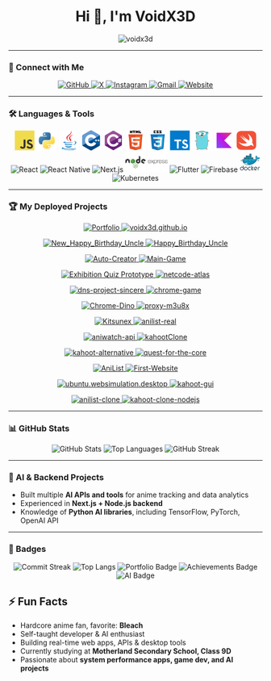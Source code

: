 <h1 align="center">Hi 👋, I'm VoidX3D</h1>

<p align="center">
  <img src="https://komarev.com/ghpvc/?username=voidx3d&label=Profile%20views&color=0e75b6&style=flat" alt="voidx3d" />
</p>

---

### 🔗 Connect with Me
<p align="center">
  <a href="https://github.com/VoidX3D" target="_blank"> 
    <img src="https://img.shields.io/badge/GitHub-100000?style=for-the-badge&logo=github&logoColor=white" alt="GitHub"/>
  </a>
  <a href="https://x.com/VortexVoidX3D?s=09" target="_blank">
    <img src="https://img.shields.io/badge/X-Twitter-1DA1F2?style=for-the-badge&logo=twitter&logoColor=white" alt="X"/>
  </a>
  <a href="https://www.instagram.com/sincerebhattarai/" target="_blank">
    <img src="https://img.shields.io/badge/Instagram-E4405F?style=for-the-badge&logo=instagram&logoColor=white" alt="Instagram"/>
  </a>
  <a href="mailto:playzspreston2@gmail.com" target="_blank">
    <img src="https://img.shields.io/badge/Gmail-D14836?style=for-the-badge&logo=gmail&logoColor=white" alt="Gmail"/>
  </a>
  <a href="https://voidx3d.netlify.app" target="_blank">
    <img src="https://img.shields.io/badge/Website-0A66C2?style=for-the-badge&logo=netlify&logoColor=white" alt="Website"/>
  </a>
</p>

---

### 🛠 Languages & Tools
<p align="center">
  <!-- Programming Languages -->
  <img src="https://raw.githubusercontent.com/devicons/devicon/master/icons/javascript/javascript-original.svg" alt="JS" width="40" height="40"/>
  <img src="https://raw.githubusercontent.com/devicons/devicon/master/icons/python/python-original.svg" alt="Python" width="40" height="40"/>
  <img src="https://raw.githubusercontent.com/devicons/devicon/master/icons/java/java-original.svg" alt="Java" width="40" height="40"/>
  <img src="https://raw.githubusercontent.com/devicons/devicon/master/icons/cplusplus/cplusplus-original.svg" alt="C++" width="40" height="40"/>
  <img src="https://raw.githubusercontent.com/devicons/devicon/master/icons/csharp/csharp-original.svg" alt="C#" width="40" height="40"/>
  <img src="https://raw.githubusercontent.com/devicons/devicon/master/icons/html5/html5-original-wordmark.svg" alt="HTML5" width="40" height="40"/>
  <img src="https://raw.githubusercontent.com/devicons/devicon/master/icons/css3/css3-original-wordmark.svg" alt="CSS3" width="40" height="40"/>
  <img src="https://raw.githubusercontent.com/devicons/devicon/master/icons/typescript/typescript-original.svg" alt="TS" width="40" height="40"/>
  <img src="https://raw.githubusercontent.com/devicons/devicon/master/icons/go/go-original.svg" alt="Go" width="40" height="40"/>
  <img src="https://raw.githubusercontent.com/devicons/devicon/master/icons/kotlin/kotlin-original.svg" alt="Kotlin" width="40" height="40"/>
  <img src="https://raw.githubusercontent.com/devicons/devicon/master/icons/swift/swift-original.svg" alt="Swift" width="40" height="40"/>
  <!-- Frameworks & Tools -->
  <img src="https://cdn.worldvectorlogo.com/logos/react-2.svg" alt="React" width="40" height="40"/>
  <img src="https://cdn.worldvectorlogo.com/logos/react-native-1.svg" alt="React Native" width="40" height="40"/>
  <img src="https://cdn.worldvectorlogo.com/logos/nextjs-2.svg" alt="Next.js" width="40" height="40"/>
  <img src="https://raw.githubusercontent.com/devicons/devicon/master/icons/nodejs/nodejs-original-wordmark.svg" alt="NodeJS" width="40" height="40"/>
  <img src="https://raw.githubusercontent.com/devicons/devicon/master/icons/express/express-original-wordmark.svg" alt="Express" width="40" height="40"/>
  <img src="https://www.vectorlogo.zone/logos/flutterio/flutterio-icon.svg" alt="Flutter" width="40" height="40"/>
  <img src="https://www.vectorlogo.zone/logos/firebase/firebase-icon.svg" alt="Firebase" width="40" height="40"/>
  <img src="https://raw.githubusercontent.com/devicons/devicon/master/icons/docker/docker-original-wordmark.svg" alt="Docker" width="40" height="40"/>
  <img src="https://www.vectorlogo.zone/logos/kubernetes/kubernetes-icon.svg" alt="Kubernetes" width="40" height="40"/>
</p>

---

### 🏆 My Deployed Projects
<!-- Row 1 -->
<p align="center">
  <a href="https://github.com/VoidX3D/Portfolio" target="_blank">
    <img src="https://github-readme-stats.vercel.app/api/pin/?username=VoidX3D&repo=Portfolio&theme=dark" alt="Portfolio" />
  </a>
  <a href="https://github.com/VoidX3D/voidx3d.github.io" target="_blank">
    <img src="https://github-readme-stats.vercel.app/api/pin/?username=VoidX3D&repo=voidx3d.github.io&theme=dark" alt="voidx3d.github.io" />
  </a>
</p>

<!-- Row 3 -->
<p align="center">
  <a href="https://github.com/VoidX3D/New_Happy_Birthday_Uncle" target="_blank">
    <img src="https://github-readme-stats.vercel.app/api/pin/?username=VoidX3D&repo=New_Happy_Birthday_Uncle&theme=dark" alt="New_Happy_Birthday_Uncle" />
  </a>
  <a href="https://github.com/VoidX3D/Happy_Birthday_Uncle" target="_blank">
    <img src="https://github-readme-stats.vercel.app/api/pin/?username=VoidX3D&repo=Happy_Birthday_Uncle&theme=dark" alt="Happy_Birthday_Uncle" />
  </a>
</p>

<!-- Row 5 -->
<p align="center">
  <a href="https://github.com/VoidX3D/Auto-Creator" target="_blank">
    <img src="https://github-readme-stats.vercel.app/api/pin/?username=VoidX3D&repo=Auto-Creator&theme=dark" alt="Auto-Creator" />
  </a>
  <a href="https://github.com/VoidX3D/Main-Game" target="_blank">
    <img src="https://github-readme-stats.vercel.app/api/pin/?username=VoidX3D&repo=Main-Game&theme=dark" alt="Main-Game" />
  </a>
</p>

<!-- Row 7 -->
<p align="center">
  <a href="https://github.com/VoidX3D/exhibition-quiz-prototype" target="_blank">
    <img src="https://github-readme-stats.vercel.app/api/pin/?username=VoidX3D&repo=exhibition-quiz-prototype&theme=dark" alt="Exhibition Quiz Prototype" />
  </a>
  <a href="https://github.com/VoidX3D/netcode-atlas" target="_blank">
    <img src="https://github-readme-stats.vercel.app/api/pin/?username=VoidX3D&repo=netcode-atlas&theme=dark" alt="netcode-atlas" />
  </a>
</p>

<!-- Row 9 -->
<p align="center">
  <a href="https://github.com/VoidX3D/dns-project-sincere" target="_blank">
    <img src="https://github-readme-stats.vercel.app/api/pin/?username=VoidX3D&repo=dns-project-sincere&theme=dark" alt="dns-project-sincere" />
  </a>
  <a href="https://github.com/VoidX3D/chrome-game" target="_blank">
    <img src="https://github-readme-stats.vercel.app/api/pin/?username=VoidX3D&repo=chrome-game&theme=dark" alt="chrome-game" />
  </a>
</p>

<!-- Row 11 -->
<p align="center">
  <a href="https://github.com/VoidX3D/Chrome-Dino" target="_blank">
    <img src="https://github-readme-stats.vercel.app/api/pin/?username=VoidX3D&repo=Chrome-Dino&theme=dark" alt="Chrome-Dino" />
  </a>
  <a href="https://github.com/VoidX3D/proxy-m3u8x" target="_blank">
    <img src="https://github-readme-stats.vercel.app/api/pin/?username=VoidX3D&repo=proxy-m3u8x&theme=dark" alt="proxy-m3u8x" />
  </a>
</p>

<!-- Row 13 -->
<p align="center">
  <a href="https://github.com/VoidX3D/Kitsunex" target="_blank">
    <img src="https://github-readme-stats.vercel.app/api/pin/?username=VoidX3D&repo=Kitsunex&theme=dark" alt="Kitsunex" />
  </a>
  <a href="https://github.com/VoidX3D/anilist-real" target="_blank">
    <img src="https://github-readme-stats.vercel.app/api/pin/?username=VoidX3D&repo=anilist-real&theme=dark" alt="anilist-real" />
  </a>
</p>

<!-- Row 15 -->
<p align="center">
  <a href="https://github.com/VoidX3D/aniwatch-api" target="_blank">
    <img src="https://github-readme-stats.vercel.app/api/pin/?username=VoidX3D&repo=aniwatch-api&theme=dark" alt="aniwatch-api" />
  </a>
 <a href="https://github.com/VoidX3D/kahootClone" target="_blank">
    <img src="https://github-readme-stats.vercel.app/api/pin/?username=VoidX3D&repo=kahootClone&theme=dark" alt="kahootClone" />
  </a>
</p>

<!-- Row 17 -->
<p align="center">
  <a href="https://github.com/VoidX3D/kahoot-alternative" target="_blank">
    <img src="https://github-readme-stats.vercel.app/api/pin/?username=VoidX3D&repo=kahoot-alternative&theme=dark" alt="kahoot-alternative" />
  </a>
  <a href="https://github.com/VoidX3D/quest-for-the-core" target="_blank">
    <img src="https://github-readme-stats.vercel.app/api/pin/?username=VoidX3D&repo=quest-for-the-core&theme=dark" alt="quest-for-the-core" />
  </a>
</p>

<!-- Row 19 -->
<p align="center">
  <a href="https://github.com/VoidX3D/AniList" target="_blank">
    <img src="https://github-readme-stats.vercel.app/api/pin/?username=VoidX3D&repo=AniList&theme=dark" alt="AniList" />
  </a>
  <a href="https://github.com/VoidX3D/First-Website" target="_blank">
    <img src="https://github-readme-stats.vercel.app/api/pin/?username=VoidX3D&repo=First-Website&theme=dark" alt="First-Website" />
  </a>
</p>

<!-- Row 21 -->
<p align="center">
  <a href="https://github.com/VoidX3D/ubuntu.websimulation.desktop" target="_blank">
    <img src="https://github-readme-stats.vercel.app/api/pin/?username=VoidX3D&repo=ubuntu.websimulation.desktop&theme=dark" alt="ubuntu.websimulation.desktop" />
  </a>
  <a href="https://github.com/VoidX3D/kahoot-gui" target="_blank">
    <img src="https://github-readme-stats.vercel.app/api/pin/?username=VoidX3D&repo=kahoot-gui&theme=dark" alt="kahoot-gui" />
  </a>
</p>

<!-- Row 23 -->
<p align="center">
  <a href="https://github.com/VoidX3D/anilist-clone" target="_blank">
    <img src="https://github-readme-stats.vercel.app/api/pin/?username=VoidX3D&repo=anilist-clone&theme=dark" alt="anilist-clone" />
  </a>
  <a href="https://github.com/VoidX3D/kahoot-clone-nodejs" target="_blank">
    <img src="https://github-readme-stats.vercel.app/api/pin/?username=VoidX3D&repo=kahoot-clone-nodejs&theme=dark" alt="kahoot-clone-nodejs" />
  </a>
</p>


---

### 📊 GitHub Stats
<p align="center">
  <img src="https://github-readme-stats.vercel.app/api?username=VoidX3D&show_icons=true&theme=dark" alt="GitHub Stats" />
  <img src="https://github-readme-stats.vercel.app/api/top-langs/?username=VoidX3D&layout=compact&theme=dark" alt="Top Languages"/>
  <img src="https://streak-stats.demolab.com?user=VoidX3D&theme=dark" alt="GitHub Streak"/>
</p>

---

### 🤖 AI & Backend Projects
- Built multiple **AI APIs and tools** for anime tracking and data analytics  
- Experienced in **Next.js + Node.js backend**  
- Knowledge of **Python AI libraries**, including TensorFlow, PyTorch, OpenAI API  

---

### 🏅 Badges
<p align="center">
  <img src="https://img.shields.io/badge/100%25_Commit_Streak-brightgreen?style=for-the-badge&logo=github" alt="Commit Streak"/>
  <img src="https://img.shields.io/badge/Top_Languages-DarkGray?style=for-the-badge" alt="Top Langs"/>
  <img src="https://img.shields.io/badge/Portfolio-Website-blue?style=for-the-badge" alt="Portfolio Badge"/>
  <img src="https://img.shields.io/badge/Achievements-Gold?style=for-the-badge" alt="Achievements Badge"/>
  <img src="https://img.shields.io/badge/AI_Projects-Purple?style=for-the-badge" alt="AI Badge"/>
</p>


## ⚡ Fun Facts

- Hardcore anime fan, favorite: **Bleach**  
- Self-taught developer & AI enthusiast  
- Building real-time web apps, APIs & desktop tools  
- Currently studying at **Motherland Secondary School, Class 9D**  
- Passionate about **system performance apps, game dev, and AI projects**  
